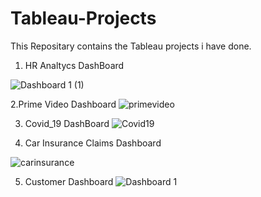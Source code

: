 # Tableau-Projects
This Repositary contains the Tableau projects i have done.

1. HR Analtycs DashBoard
 
![Dashboard 1 (1)](https://github.com/SubaYog/Tableau-Projects/assets/126685692/e7f95e06-5d53-4da4-b7bf-e285dae95dbe)

2.Prime Video Dashboard
![primevideo](https://github.com/SubaYog/Tableau-Projects/assets/126685692/dae913a7-7dc9-4239-a483-d9e9c686c0dc)

3. Covid_19 DashBoard
![Covid19](https://github.com/SubaYog/Tableau-Projects/assets/126685692/39b10318-3fc2-4a11-a04e-7dcbc3dc9d2a)

4. Car Insurance Claims Dashboard
   
![carinsurance](https://github.com/SubaYog/Tableau-Projects/assets/126685692/8f97ad5f-0dbe-436d-b396-a3371963ae23)

5. Customer Dashboard
![Dashboard 1](https://github.com/SubaYog/Tableau-Projects/assets/126685692/a668dad6-7eac-4043-97f6-7ae1745eafb1)



